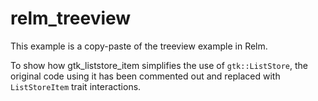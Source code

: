 # relm_treeview

This example is a copy-paste of the treeview example in Relm.

To show how gtk_liststore_item simplifies the use of `gtk::ListStore`,
the original code using it has been commented out and replaced with
`ListStoreItem` trait interactions.